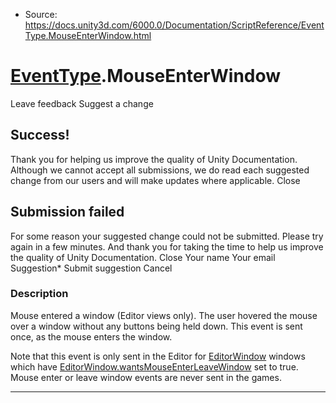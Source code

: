 * Source: https://docs.unity3d.com/6000.0/Documentation/ScriptReference/EventType.MouseEnterWindow.html

#  [EventType](https://docs.unity3d.com/6000.0/Documentation/ScriptReference/EventType.html).MouseEnterWindow
Leave feedback
Suggest a change
## Success!
Thank you for helping us improve the quality of Unity Documentation. Although we cannot accept all submissions, we do read each suggested change from our users and will make updates where applicable.
Close
## Submission failed
For some reason your suggested change could not be submitted. Please <a>try again</a> in a few minutes. And thank you for taking the time to help us improve the quality of Unity Documentation.
Close
Your name Your email Suggestion* Submit suggestion
Cancel
### Description
Mouse entered a window (Editor views only).
The user hovered the mouse over a window without any buttons being held down. This event is sent once, as the mouse enters the window.  
  
Note that this event is only sent in the Editor for [EditorWindow](https://docs.unity3d.com/6000.0/Documentation/ScriptReference/EditorWindow.html) windows which have [EditorWindow.wantsMouseEnterLeaveWindow](https://docs.unity3d.com/6000.0/Documentation/ScriptReference/EditorWindow-wantsMouseEnterLeaveWindow.html) set to true. Mouse enter or leave window events are never sent in the games.
* * *
